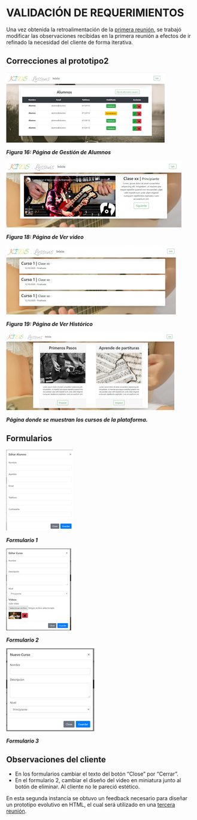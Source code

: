 # VALIDACIÓN DE REQUERIMIENTOS
Una vez obtenida la retroalimentación de la [primera reunión](/APV-ob1-PrototipadoPrimeraReunion-2020.md), se trabajó modificar las observaciones recibidas en la primera reunión a efectos de ir refinado la necesidad del cliente de forma iterativa.
## Correcciones al prototipo2
![Página de Gestión de Alumnos](/recursos/prot20.png "Página de Gestión de Alumnos")

___Figura 16: Página de Gestión de Alumnos___

![Página de Ver video](/recursos/prot21.png "Página de Ver video")

___Figura 18: Página de Ver video___

![Página de Ver Histórico](/recursos/prot22.png "Página de Ver Histórico")

___Figura 19: Página de Ver Histórico___

![Página donde se muestran los cursos de la plataforma](/recursos/prot23.png "Página donde se muestran los cursos de la plataforma")

___Página donde se muestran los cursos de la plataforma.___

## Formularios

![Formulario 1](/recursos/prot24.png "Formulario 1")

___Formulario 1___

![Formulario 2](/recursos/prot25.png "Formulario 2")

___Formulario 2___

![Formulario 3](/recursos/prot26.png "Formulario 3")
                                 
___Formulario 3___

## Observaciones del cliente

- En los formularios cambiar el texto del botón “Close” por “Cerrar”.
- En el formulario 2, cambiar el diseño del video en miniatura junto al botón de eliminar. Al cliente no le pareció estético.

En esta segunda instancia se obtuvo un feedback necesario para diseñar un prototipo evolutivo en HTML, el cual será utilizado en una [tercera reunión](/APV-ob1-PrototipadoTerceraReunion-2020.md).